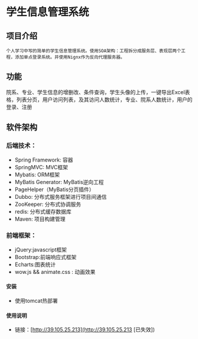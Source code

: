 # 学生信息管理系统

## 项目介绍
    个人学习中写的简单的学生信息管理系统。使用SOA架构：工程拆分成服务层、表现层两个工程，添加单点登录系统。并使用Nignx作为反向代理服务器。
    
## 功能
院系、专业、学生信息的增删改、条件查询，学生头像的上传，一键导出Excel表格，列表分页，用户访问列表，及其访问人数统计，专业、院系人数统计，用户的登录、注册

## 软件架构
### 后端技术：
* Spring Framework: 容器
* SpringMVC: MVC框架
* Mybatis: ORM框架
* MyBatis Generator: MyBatis逆向工程
* PageHelper（MyBatis分页插件）
* Dubbo: 分布式服务框架进行项目间通信
* ZooKeeper: 分布式协调服务
* redis: 分布式缓存数据库
* Maven: 项目构建管理

### 前端框架：
* jQuery:javascript框架
* Bootstrap:前端响应式框架
* Echarts:图表统计
* wow.js && animate.css : 动画效果


#### 安装

* 使用tomcat热部署

#### 使用说明

* 链接：[http://39.105.25.213](http://39.105.25.213 [已失效])
